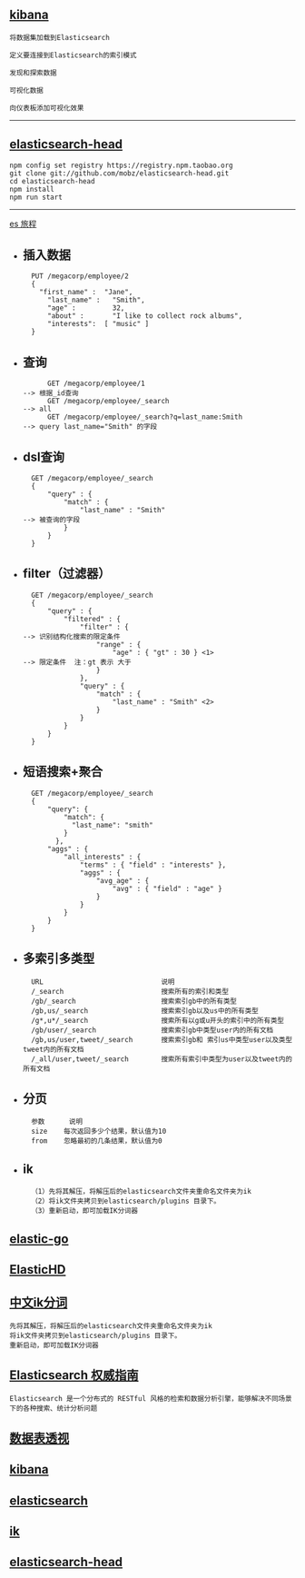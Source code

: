 [kibana](https://www.elastic.co/guide/en/kibana/current/tutorial-build-dashboard.html)
---
    将数据集加载到Elasticsearch
    
    定义要连接到Elasticsearch的索引模式
    
    发现和探索数据
    
    可视化数据
    
    向仪表板添加可视化效果
---


[elasticsearch-head]()
---
    npm config set registry https://registry.npm.taobao.org
    git clone git://github.com/mobz/elasticsearch-head.git
    cd elasticsearch-head
    npm install
    npm run start
---
[es 旅程](http://you_ip:port/app/kibana#/dev_tools/console?_g=())

* 插入数据
    ---
        PUT /megacorp/employee/2
        {
          "first_name" :  "Jane",
            "last_name" :   "Smith",
            "age" :         32,
            "about" :       "I like to collect rock albums",
            "interests":  [ "music" ]
        }
  

* 查询
    ---
            GET /megacorp/employee/1                                        --> 根据_id查询
            GET /megacorp/employee/_search                                  --> all
            GET /megacorp/employee/_search?q=last_name:Smith                --> query last_name="Smith" 的字段
  


* dsl查询
    ---
        GET /megacorp/employee/_search
        {
            "query" : {
                "match" : {
                    "last_name" : "Smith"                                   --> 被查询的字段
                }
            }
        }
    
    
    
    
* filter（过滤器）
    ---
        GET /megacorp/employee/_search
        {
            "query" : {
                "filtered" : {
                    "filter" : {                                             --> 识别结构化搜索的限定条件
                        "range" : {
                            "age" : { "gt" : 30 } <1>                        --> 限定条件  注：gt 表示 大于
                        }
                    },
                    "query" : {
                        "match" : {
                            "last_name" : "Smith" <2>
                        }
                    }
                }
            }
        }
    


* 短语搜索+聚合
    --
        GET /megacorp/employee/_search
        {
            "query": {
                "match": {
                  "last_name": "smith"
                }
              },
            "aggs" : {
                "all_interests" : {
                    "terms" : { "field" : "interests" },
                    "aggs" : {
                        "avg_age" : {
                            "avg" : { "field" : "age" }
                        }
                    }
                }
            }
        }
    

* 多索引多类型
    ---
        URL	                            说明
        /_search	                    搜索所有的索引和类型
        /gb/_search	                    搜索索引gb中的所有类型
        /gb,us/_search	                搜索索引gb以及us中的所有类型
        /g*,u*/_search	                搜索所有以g或u开头的索引中的所有类型
        /gb/user/_search	            搜索索引gb中类型user内的所有文档
        /gb,us/user,tweet/_search	    搜索索引gb和 索引us中类型user以及类型tweet内的所有文档
        /_all/user,tweet/_search	    搜索所有索引中类型为user以及tweet内的所有文档
    
    
* 分页
    --
        参数	    说明
        size	每次返回多少个结果，默认值为10
        from	忽略最初的几条结果，默认值为0
    


* ik 
    --
        （1）先将其解压，将解压后的elasticsearch文件夹重命名文件夹为ik
        （2）将ik文件夹拷贝到elasticsearch/plugins 目录下。
        （3）重新启动，即可加载IK分词器












## [elastic-go](https://github.com/olivere/elastic)
## [ElasticHD](https://github.com/360EntSecGroup-Skylar/ElasticHD/releases/)
## [中文ik分词](https://github.com/medcl/elasticsearch-analysis-ik/releases)
    先将其解压，将解压后的elasticsearch文件夹重命名文件夹为ik
    将ik文件夹拷贝到elasticsearch/plugins 目录下。
    重新启动，即可加载IK分词器
## [Elasticsearch 权威指南](https://www.bookstack.cn/read/elasticsearch-definitive-guide-cn/README.md)
    Elasticsearch 是一个分布式的 RESTful 风格的检索和数据分析引擎，能够解决不同场景下的各种搜索、统计分析问题
## [数据表透视](https://github.com/flexmonster/pivot-kibana/)
## [kibana](https://www.elastic.co/cn/downloads/past-releases/kibana-6-8-3)
## [elasticsearch](https://www.elastic.co/cn/downloads/past-releases/elasticsearch-6-8-3)
## [ik](https://github.com/medcl/elasticsearch-analysis-ik/releases)
## [elasticsearch-head](https://github.com/mobz/elasticsearch-head)